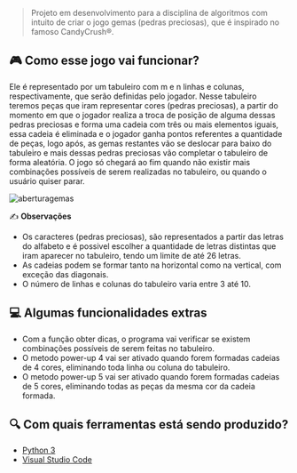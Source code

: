 > Projeto em desenvolvimento para a disciplina de algoritmos com intuito de criar o jogo gemas (pedras preciosas), que é inspirado no famoso CandyCrush®.

## 🎮 Como esse jogo vai funcionar?

Ele é representado por um tabuleiro com m e n linhas e colunas, respectivamente, que serão definidas pelo jogador. Nesse tabuleiro teremos peças que iram representar cores (pedras preciosas), a partir do momento em que o jogador realiza a troca de posição de alguma dessas pedras preciosas e forma uma cadeia com três ou mais elementos iguais, essa cadeia é eliminada e o jogador ganha pontos referentes a quantidade de peças, logo após, as gemas restantes vão se deslocar para baixo do tabuleiro e mais dessas pedras preciosas vão completar o tabuleiro de forma aleatória. O jogo só chegará ao fim quando não existir mais combinações possíveis de serem realizadas no tabuleiro, ou quando o usuário quiser parar.

![aberturagemas](https://user-images.githubusercontent.com/44930475/209264293-dd45cd0a-f42a-4cf2-a043-93d050e0b9a5.png)

  ✍ **Observações**

- Os caracteres (pedras preciosas), são representados a partir das letras do alfabeto e é possivel escolher a quantidade de letras distintas que iram aparecer no tabuleiro, tendo um limite de até 26 letras.
- As cadeias podem se formar tanto na horizontal como na vertical, com exceção das diagonais.
- O número de linhas e colunas do tabuleiro varia entre 3 até 10.

## 💻 Algumas funcionalidades extras

- Com a função obter dicas, o programa vai verificar se existem combinações possíveis de serem feitas no tabuleiro.
- O metodo power-up 4 vai ser ativado quando forem formadas cadeias de 4 cores, eliminando toda linha ou coluna do tabuleiro.
- O metodo power-up 5 vai ser ativado quando forem formadas cadeias de 5 cores, eliminando todas as peças da mesma cor da cadeia formada.

## 🔍 Com quais ferramentas está sendo produzido?

- [Python 3](https://www.python.org/downloads/)
- [Visual Studio Code](https://code.visualstudio.com/)
